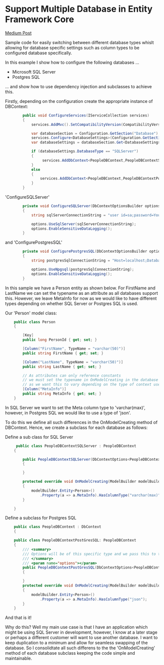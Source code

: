 # Support Multiple Database in Entity Framework Core

 [Medium Post](https://medium.com/@michaelceber/how-to-support-multiple-databases-in-entity-framework-core-1ccd24896829)
 
Sample code for easily switching between different database types whislt allowing for database specific settings such as column types to be configured database specifically.

In this example I show how to configure the following databases ...

  - Microsoft SQL Server
  - Postgres SQL

... and show how to use dependency injection and subclasses to achieve this.

Firstly, depending on the configuration create the appropriate instance of DBContext:

```csharp
        public void ConfigureServices(IServiceCollection services)
        {
            services.AddMvc().SetCompatibilityVersion(CompatibilityVersion.Version_2_2);

            var databaseSection = Configuration.GetSection("Database");
            services.Configure<DatabaseSettings>(Configuration.GetSection("Database"));
            var databaseSettings = databaseSection.Get<DatabaseSettings>();

            if (databaseSettings.DatabaseType == "SQLServer")
            {
                 services.AddDbContext<PeopleDBContext,PeopleDBContextSQLServer>(ConfigureSQLServer);
            }
            else
            {
                services.AddDbContext<PeopleDBContext,PeopleDBContextPostGresSQL>(ConfigurePostgresSQL);
            }
        }
```
'ConfigureSQLServer'
```csharp
        private void ConfigureSQLServer(DbContextOptionsBuilder options)
        {
            string sqlServerConnectionString = "user id=sa;password=YourStrong!Passw0rd;server=localhost,1433;database=PeopleDatabase;Trusted_Connection=no";

            options.UseSqlServer(sqlServerConnectionString);
            options.EnableSensitiveDataLogging();
        }
```

and 'ConfigurePostgresSQL'

```csharp
        private void ConfigurePostgresSQL(DbContextOptionsBuilder options)
        {
            string postgresSqlConnectionString = "Host=localhost;Database=PeopleDatabase;Username=postgres;Password=example";

            options.UseNpgsql(postgresSqlConnectionString);
            options.EnableSensitiveDataLogging();
        }
```

In this sample we have a Person entity as shown below.  For FirstName and LastName we can set the typename as an attribute as all databases support this.  However, we leave MetaInfo for now as we would like to have different types depending on whether SQL Server or Postgres SQL is used.

Our 'Person' model class:

```csharp
    public class Person
    {

        [Key]
        public long PersonId { get; set; }

        [Column("FirstName", TypeName = "varchar(50)")]
        public string FirstName { get; set; }

        [Column("LastName", TypeName = "varchar(50)")]
        public string LastName { get; set; }

        // As attributes can only reference constants
        // we must set the typename in OnModelCreating in the database context
        // as we want this to vary depending on the type of context used, i.e sql server, or postgressql
        [Column("MetaInfo")]
        public string MetaInfo { get; set; }
    }
```

In SQL Server we want to set the Meta column type to 'varchar(max)', however, in Postgres SQL we would like to use a type of 'json'.  

To do this we define all such differences in the OnModelCreating method of DBContext.  Hence, we create a subclass for each database as follows:

Define a sub class for SQL Server

```csharp
     public class PeopleDBContextSQLServer : PeopleDBContext
    {

        public PeopleDBContextSQLServer(DbContextOptions<PeopleDBContextSQLServer> options) : base(options)
        {

        }

        protected override void OnModelCreating(ModelBuilder modelBuilder)
        {
            modelBuilder.Entity<Person>()
                .Property(a => a.MetaInfo).HasColumnType("varchar(max)");
        }

    }

```



Define a subclass for Postgres SQL
```csharp
    public class PeopleDBContext : DbContext
    {

    public class PeopleDBContextPostGresSQL: PeopleDBContext
    {
        /// <summary>
        /// Options will be of this specific type and we pass this to the protected not typed base class constructor
        /// </summary>
        /// <param name="options"></param>
        public PeopleDBContextPostGresSQL(DbContextOptions<PeopleDBContextPostGresSQL> options) : base(options)
        {

        }
        protected override void OnModelCreating(ModelBuilder modelBuilder)
        {
            modelBuilder.Entity<Person>()
                .Property(a => a.MetaInfo).HasColumnType("json");
        }
    }
```

And that is it!

Why do this?  Well my main use case is that I have an application which might be using SQL Server in development, however, I know at a later stage or perhaps a different customer will want to use another database.   I want to keep duplication to a minimum and allow for seamless swapping of the database.  So I consolidtate all such differens to the the 'OnModelCreating' method of each database subclass keeping the code simple and maintainable.
